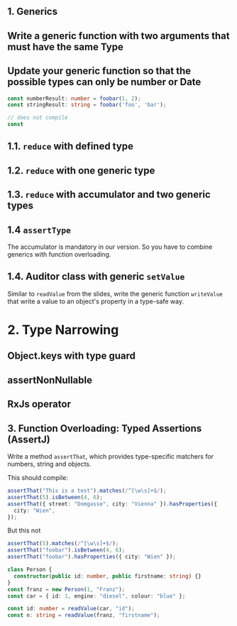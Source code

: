 ## 1. Generics

## Write a generic function with two arguments that must have the same Type

## Update your generic function so that the possible types can only be number or Date

```typescript
const numberResult: number = foobar(1, 2);
const stringResult: string = foobar('foo', 'bar');

// does not compile
const 

```

## 1.1. `reduce` with defined type

## 1.2. `reduce` with one generic type

## 1.3. `reduce` with accumulator and two generic types

## 1.4 `assertType`

The accumulator is mandatory in our version. So you have to combine generics with function overloading. 

## 1.4. Auditor class with generic `setValue` 

Similar to `readValue` from the slides, write the generic function `writeValue` that write a value to an object's property in a type-safe way.

# 2. Type Narrowing

## Object.keys with type guard

## assertNonNullable

## RxJs operator


## 3. Function Overloading: Typed Assertions (AssertJ)

Write a method `assertThat`, which provides type-specific matchers for numbers, string and objects.

This should compile:

```typescript
assertThat("This is a test").matches(/^[\w\s]+$/);
assertThat(5).isBetween(4, 6);
assertThat({ street: "Domgasse", city: "Vienna" }).hasProperties({
  city: "Wien",
});
```

But this not

```typescript
assertThat(5).matches(/^[\w\s]+$/);
assertThat("foobar").isBetween(4, 6);
assertThat("foobar").hasProperties({ city: "Wien" });
```

```typescript
class Person {
  constructor(public id: number, public firstname: string) {}
}
const franz = new Person(1, "Franz");
const car = { id: 1, engine: "diesel", colour: "blue" };

const id: number = readValue(car, "id");
const n: string = readValue(franz, "firstname");
```
